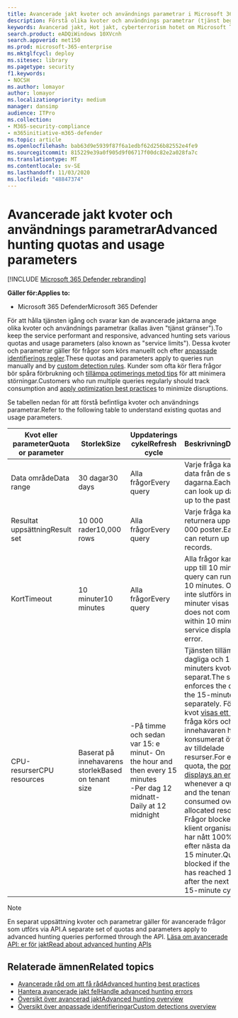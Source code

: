 ```yaml
---
title: Avancerade jakt kvoter och användnings parametrar i Microsoft 365 Defender
description: Förstå olika kvoter och användnings parametrar (tjänst begränsningar) som håller den avancerade jakt tjänsten tillgänglig
keywords: Avancerad jakt, Hot jakt, cyberterrorism hotet om Microsoft Threat Protection, Microsoft 365, MTP, m365, sökning, frågor, telemetri, schema, kusto, processor gräns, maxgräns, resurser, högsta resultat, kvot, parametrar, tilldelning
search.product: eADQiWindows 10XVcnh
search.appverid: met150
ms.prod: microsoft-365-enterprise
ms.mktglfcycl: deploy
ms.sitesec: library
ms.pagetype: security
f1.keywords:
- NOCSH
ms.author: lomayor
author: lomayor
ms.localizationpriority: medium
manager: dansimp
audience: ITPro
ms.collection:
- M365-security-compliance
- m365initiative-m365-defender
ms.topic: article
ms.openlocfilehash: bab63d9e5939f87f6a1edbf62d256b82552e4fe9
ms.sourcegitcommit: 815229e39a0f905d9f06717f00dc82e2a028fa7c
ms.translationtype: MT
ms.contentlocale: sv-SE
ms.lasthandoff: 11/03/2020
ms.locfileid: "48847374"
---
```

# <a name="advanced-hunting-quotas-and-usage-parameters"></a><span data-ttu-id="b2151-104">Avancerade jakt kvoter och användnings parametrar</span><span class="sxs-lookup"><span data-stu-id="b2151-104">Advanced hunting quotas and usage parameters</span></span>

[!INCLUDE [Microsoft 365 Defender rebranding](../includes/microsoft-defender.md)]


<span data-ttu-id="b2151-105">**Gäller för:**</span><span class="sxs-lookup"><span data-stu-id="b2151-105">**Applies to:**</span></span>
- <span data-ttu-id="b2151-106">Microsoft 365 Defender</span><span class="sxs-lookup"><span data-stu-id="b2151-106">Microsoft 365 Defender</span></span>

<span data-ttu-id="b2151-107">För att hålla tjänsten igång och svarar kan de avancerade jaktarna ange olika kvoter och användnings parametrar (kallas även "tjänst gränser").</span><span class="sxs-lookup"><span data-stu-id="b2151-107">To keep the service performant and responsive, advanced hunting sets various quotas and usage parameters (also known as "service limits").</span></span> <span data-ttu-id="b2151-108">Dessa kvoter och parametrar gäller för frågor som körs manuellt och efter [anpassade identifierings regler](custom-detection-rules.md).</span><span class="sxs-lookup"><span data-stu-id="b2151-108">These quotas and parameters apply to queries run manually and by [custom detection rules](custom-detection-rules.md).</span></span> <span data-ttu-id="b2151-109">Kunder som ofta kör flera frågor bör spåra förbrukning och [tillämpa optimerings metod tips](advanced-hunting-best-practices.md) för att minimera störningar.</span><span class="sxs-lookup"><span data-stu-id="b2151-109">Customers who run multiple queries regularly should track consumption and [apply optimization best practices](advanced-hunting-best-practices.md) to minimize disruptions.</span></span>

<span data-ttu-id="b2151-110">Se tabellen nedan för att förstå befintliga kvoter och användnings parametrar.</span><span class="sxs-lookup"><span data-stu-id="b2151-110">Refer to the following table to understand existing quotas and usage parameters.</span></span>

| <span data-ttu-id="b2151-111">Kvot eller parameter</span><span class="sxs-lookup"><span data-stu-id="b2151-111">Quota or parameter</span></span> | <span data-ttu-id="b2151-112">Storlek</span><span class="sxs-lookup"><span data-stu-id="b2151-112">Size</span></span> | <span data-ttu-id="b2151-113">Uppdaterings cykel</span><span class="sxs-lookup"><span data-stu-id="b2151-113">Refresh cycle</span></span> | <span data-ttu-id="b2151-114">Beskrivning</span><span class="sxs-lookup"><span data-stu-id="b2151-114">Description</span></span> |
|--|--|--|--|
| <span data-ttu-id="b2151-115">Data område</span><span class="sxs-lookup"><span data-stu-id="b2151-115">Data range</span></span> | <span data-ttu-id="b2151-116">30 dagar</span><span class="sxs-lookup"><span data-stu-id="b2151-116">30 days</span></span> | <span data-ttu-id="b2151-117">Alla frågor</span><span class="sxs-lookup"><span data-stu-id="b2151-117">Every query</span></span> | <span data-ttu-id="b2151-118">Varje fråga kan slå upp data från de senaste 30 dagarna.</span><span class="sxs-lookup"><span data-stu-id="b2151-118">Each query can look up data from up to the past 30 days.</span></span> |
| <span data-ttu-id="b2151-119">Resultat uppsättning</span><span class="sxs-lookup"><span data-stu-id="b2151-119">Result set</span></span> | <span data-ttu-id="b2151-120">10 000 rader</span><span class="sxs-lookup"><span data-stu-id="b2151-120">10,000 rows</span></span> | <span data-ttu-id="b2151-121">Alla frågor</span><span class="sxs-lookup"><span data-stu-id="b2151-121">Every query</span></span> | <span data-ttu-id="b2151-122">Varje fråga kan returnera upp till 10 000 poster.</span><span class="sxs-lookup"><span data-stu-id="b2151-122">Each query can return up to 10,000 records.</span></span> |
| <span data-ttu-id="b2151-123">Kort</span><span class="sxs-lookup"><span data-stu-id="b2151-123">Timeout</span></span> | <span data-ttu-id="b2151-124">10 minuter</span><span class="sxs-lookup"><span data-stu-id="b2151-124">10 minutes</span></span> | <span data-ttu-id="b2151-125">Alla frågor</span><span class="sxs-lookup"><span data-stu-id="b2151-125">Every query</span></span> | <span data-ttu-id="b2151-126">Alla frågor kan köras i upp till 10 minuter.</span><span class="sxs-lookup"><span data-stu-id="b2151-126">Each query can run for up to 10 minutes.</span></span> <span data-ttu-id="b2151-127">Om den inte slutförs inom 10 minuter visas ett fel.</span><span class="sxs-lookup"><span data-stu-id="b2151-127">If it does not complete within 10 minutes, the service displays an error.</span></span>
| <span data-ttu-id="b2151-128">CPU-resurser</span><span class="sxs-lookup"><span data-stu-id="b2151-128">CPU resources</span></span> | <span data-ttu-id="b2151-129">Baserat på innehavarens storlek</span><span class="sxs-lookup"><span data-stu-id="b2151-129">Based on tenant size</span></span> | <span data-ttu-id="b2151-130">-På timme och sedan var 15: e minut</span><span class="sxs-lookup"><span data-stu-id="b2151-130">- On the hour and then every 15 minutes</span></span><br><span data-ttu-id="b2151-131">-Per dag 12 midnatt</span><span class="sxs-lookup"><span data-stu-id="b2151-131">- Daily at 12 midnight</span></span> | <span data-ttu-id="b2151-132">Tjänsten tillämpar den dagliga och 15-minuters kvoten separat.</span><span class="sxs-lookup"><span data-stu-id="b2151-132">The service enforces the daily and the 15-minute quota separately.</span></span> <span data-ttu-id="b2151-133">För varje kvot [visas ett fel](advanced-hunting-errors.md) när en fråga körs och innehavaren har konsumerat över 10% av tilldelade resurser.</span><span class="sxs-lookup"><span data-stu-id="b2151-133">For each quota, the [portal displays an error](advanced-hunting-errors.md) whenever a query runs and the tenant has consumed over 10% of allocated resources.</span></span> <span data-ttu-id="b2151-134">Frågor blockeras om klient organisationen har nått 100% fram till efter nästa dagliga eller 15 minuter.</span><span class="sxs-lookup"><span data-stu-id="b2151-134">Queries are blocked if the tenant has reached 100% until after the next daily or 15-minute cycle.</span></span> |

>[!NOTE] 
><span data-ttu-id="b2151-135">En separat uppsättning kvoter och parametrar gäller för avancerade frågor som utförs via API.</span><span class="sxs-lookup"><span data-stu-id="b2151-135">A separate set of quotas and parameters apply to advanced hunting queries performed through the API.</span></span> [<span data-ttu-id="b2151-136">Läsa om avancerade API: er för jakt</span><span class="sxs-lookup"><span data-stu-id="b2151-136">Read about advanced hunting APIs</span></span>](https://docs.microsoft.com/microsoft-365/security/mtp/api-advanced-hunting)

## <a name="related-topics"></a><span data-ttu-id="b2151-137">Relaterade ämnen</span><span class="sxs-lookup"><span data-stu-id="b2151-137">Related topics</span></span>

- [<span data-ttu-id="b2151-138">Avancerade råd om att få råd</span><span class="sxs-lookup"><span data-stu-id="b2151-138">Advanced hunting best practices</span></span>](advanced-hunting-best-practices.md)
- [<span data-ttu-id="b2151-139">Hantera avancerade jakt fel</span><span class="sxs-lookup"><span data-stu-id="b2151-139">Handle advanced hunting errors</span></span>](advanced-hunting-errors.md)
- [<span data-ttu-id="b2151-140">Översikt över avancerad jakt</span><span class="sxs-lookup"><span data-stu-id="b2151-140">Advanced hunting overview</span></span>](advanced-hunting-overview.md)
- [<span data-ttu-id="b2151-141">Översikt över anpassade identifieringar</span><span class="sxs-lookup"><span data-stu-id="b2151-141">Custom detections overview</span></span>](custom-detections-overview.md)